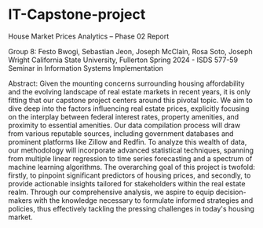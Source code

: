 # IT-Capstone-project

House Market Prices
Analytics – Phase 02 Report





Group 8: 
Festo Bwogi, Sebastian Jeon, 
Joseph McClain, Rosa Soto, Joseph Wright
California State University, Fullerton
Spring 2024 - ISDS 577-59
Seminar in Information Systems Implementation

Abstract:
Given the mounting concerns surrounding housing affordability and the evolving landscape of real estate markets in recent years, it is only fitting that our capstone project centers around this pivotal topic. We aim to dive deep into the factors influencing real estate prices, explicitly focusing on the interplay between federal interest rates, property amenities, and proximity to essential amenities.
Our data compilation process will draw from various reputable sources, including government databases and prominent platforms like Zillow and Redfin. To analyze this wealth of data, our methodology will incorporate advanced statistical techniques, spanning from multiple linear regression to time series forecasting and a spectrum of machine learning algorithms.
The overarching goal of this project is twofold: firstly, to pinpoint significant predictors of housing prices, and secondly, to provide actionable insights tailored for stakeholders within the real estate realm. Through our comprehensive analysis, we aspire to equip decision-makers with the knowledge necessary to formulate informed strategies and policies, thus effectively tackling the pressing challenges in today's housing market.
